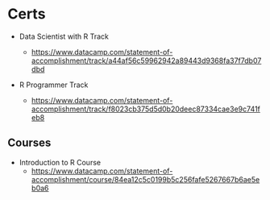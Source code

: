 # Certs
* Data Scientist with R Track
  * https://www.datacamp.com/statement-of-accomplishment/track/a44af56c59962942a89443d9368fa37f7db07dbd

* R Programmer Track
  * https://www.datacamp.com/statement-of-accomplishment/track/f8023cb375d5d0b20deec87334cae3e9c741feb8


## Courses
* Introduction to R Course
  * https://www.datacamp.com/statement-of-accomplishment/course/84ea12c5c0199b5c256fafe5267667b6ae5eb0a6
